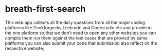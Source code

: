 # breath-first-search
This web app collects all the daily questions from all the major coding platforms like Geekforgeeks,Leetcode and Codestudio etc and provide in the one platform so,that we don't need to open any other websites you can compile them run them against the test cases that are provied by same platforms you can also submit your code that submission also reflect on the respective website;
